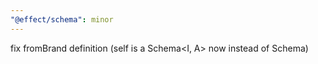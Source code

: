 ```yaml
---
"@effect/schema": minor
---
```


fix fromBrand definition (self is a Schema<I, A> now instead of Schema<A>)
